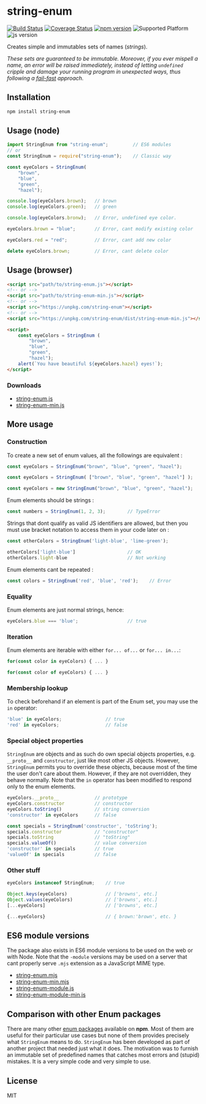 # string-enum

[![Build Status](https://travis-ci.org/frederickjeanguerin/string-enum.svg)](https://travis-ci.org/frederickjeanguerin/string-enum)
[![Coverage Status](https://coveralls.io/repos/github/frederickjeanguerin/string-enum/badge.svg?branch=master)](https://coveralls.io/github/frederickjeanguerin/string-enum?branch=master)
[![npm version](https://badge.fury.io/js/string-enum.svg)](https://badge.fury.io/js/string-enum)
![Supported Platform](https://img.shields.io/badge/run%20in-node%20%7C%20web-blue.svg)
![js version](https://img.shields.io/badge/js-ES6%2B-blue.svg)

Creates simple and immutables sets of names (*strings*).

*These sets are guaranteed to be immutable. Moreover, if you ever mispell a name, an error will be raised immediately, instead of letting `undefined` cripple and damage your running program in unexpected ways, thus following a [fail-fast](https://en.wikipedia.org/wiki/Fail-fast) approach.*

## Installation

```sh
npm install string-enum
```

## Usage (node)

```javascript
import StringEnum from "string-enum";         // ES6 modules
// or
const StringEnum = require("string-enum");    // Classic way

const eyeColors = StringEnum(
    "brown",
    "blue",
    "green",
    "hazel");

console.log(eyeColors.brown);   // brown
console.log(eyeColors.green);   // green

console.log(eyeColors.bronw);   // Error, undefined eye color.

eyeColors.brown = "blue";       // Error, cant modify existing color

eyeColors.red = "red";          // Error, cant add new color

delete eyeColors.brown;         // Error, cant delete color

```

## Usage (browser)

```html
<script src="path/to/string-enum.js"></script>
<!-- or -->
<script src="path/to/string-enum-min.js"></script>
<!-- or -->
<script src="https://unpkg.com/string-enum"></script>
<!-- or -->
<script src="https://unpkg.com/string-enum/dist/string-enum-min.js"></script>

<script>
    const eyeColors = StringEnum (
        "brown",
        "blue",
        "green",
        "hazel");
    alert(`You have beautiful ${eyeColors.hazel} eyes!`);
</script>
```

### Downloads

* [string-enum.js](https://unpkg.com/string-enum)
* [string-enum-min.js](https://unpkg.com/string-enum@1.0.0/dist/string-enum-min.js)

## More usage

### Construction

To create a new set of enum values, all the followings are equivalent :

```javascript
const eyeColors = StringEnum("brown", "blue", "green", "hazel");

const eyeColors = StringEnum( ["brown", "blue", "green", "hazel"] );

const eyeColors = new StringEnum("brown", "blue", "green", "hazel");
```

Enum elements should be strings :

```javascript
const numbers = StringEnum(1, 2, 3);        // TypeError
```

Strings that dont qualify as valid JS identifiers are allowed, but then you must use bracket notation to access them in your code later on :

```javascript
const otherColors = StringEnum('light-blue', 'lime-green');

otherColors['light-blue']                   // OK
otherColors.light-blue                      // Not working
```

Enum elements cant be repeated :

```javascript
const colors = StringEnum('red', 'blue', 'red');    // Error
```

### Equality

Enum elements are just normal strings, hence:

```javascript
eyeColors.blue === 'blue';                  // true
```

### Iteration

Enum elements are iterable with either `for... of...` or `for... in...`:

```javascript
for(const color in eyeColors) { ... }

for(const color of eyeColors) { ... }
```

### Membership lookup

To check beforehand if an element is part of the Enum set, you may use the `in` operator:

```javascript
'blue' in eyeColors;                // true
'red' in eyeColors;                 // false
```

### Special object properties

`StringEnum` are objects and as such do own special objects properties, e.g. `__proto__` and `constructor`, just like most other JS objects. However, `StringEnum` permits you to override these objects, because most of the time the user don't care about them. However, if they are not overridden, they behave normally. Note that the `in` operator has been modified to respond only to the enum elements.

```js
eyeColors.__proto__             // prototype
eyeColors.constructor           // constructor
eyeColors.toString()            // string conversion
'constructor' in eyeColors      // false

const specials = StringEnum('constructor', 'toString');
specials.constructor            // "constructor"
specials.toString               // "toString"
specials.valueOf()              // value conversion
'constructor' in specials       // true
'valueOf' in specials           // false
```

### Other stuff

```javascript
eyeColors instanceof StringEnum;    // true

Object.keys(eyeColors)              // ['browns', etc.]
Object.values(eyeColors)            // ['browns', etc.]
[...eyeColors]                      // ['browns', etc.]

{...eyeColors}                      // { brown:'brown', etc. }
```

## ES6 module versions

The package also exists in ES6 module versions to be used on the web or with Node. Note that the `-module` versions may be used on a server that cant properly serve `.mjs` extension as a JavaScript MIME type.

* [string-enum.mjs](https://unpkg.com/string-enum@1.0.0/dist/string-enum.mjs)
* [string-enum-min.mjs](https://unpkg.com/string-enum@1.0.0/dist/string-enum-min.mjs)
* [string-enum-module.js](https://unpkg.com/string-enum@1.0.0/dist/string-enum-module.js)
* [string-enum-module-min.js](https://unpkg.com/string-enum@1.0.0/dist/string-enum-module-min.js)

## Comparison with other Enum packages

There are many other [enum packages](https://www.npmjs.com/search?q=enum) available on **npm**. Most of them are useful for their particular use cases but none of them provides precisely what `StringEnum` means to do. `StringEnum` has been developed as part of another project that needed just what it does. The motivation was to furnish an immutable set of predefined names that catches most errors and (stupid) mistakes. It is a very simple code and very simple to use.  

## License

MIT
